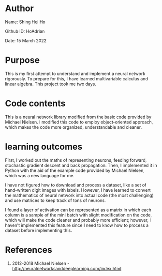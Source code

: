 # Author 
Name: Shing Hei Ho

Github ID: HoAdrian

Date: 15 March 2022

# Purpose
This is my first attempt to understand and implement a neural network rigorously. 
To prepare for this, I have learned multivariable calculus and linear algebra. This
project took me two days. 

# Code contents
This is a neural network library modified from the basic code provided by
Michael Nielsen. I modified this code to employ object-oriented approach, which makes
the code more organized, understandable and cleaner.

# learning outcomes
First, I worked out the maths of representing neurons, feeding forward, stochastic gradient descent and back
propagation. Then, I implemented it in Python with the aid of the example code provided by Michael Nielsen, 
which was a new language for me. 

I have not figured how to download and process a dataset, like a set of hand-written digit images with labels.
However, I have learned to convert the mathematics of neural network into actual code (the most challenging)
and use matrices to keep track of tons of neurons. 

I found a layer of activation can be represented as a matrix in which each column is a 
sample of the mini batch with slight modification on the code, which will make the code 
cleaner and probably more efficient; however, I haven't implemented this feature since
I need to know how to process a dataset before implementing this.

# References
1. 2012-2018 Michael Nielsen - http://neuralnetworksanddeeplearning.com/index.html
